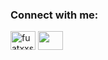 <h3 align="left">Connect with me:</h3>
<p align="left">
<a href="https://instagram.com/fuatxxs" target="blank"><img align="center" src="https://raw.githubusercontent.com/rahuldkjain/github-profile-readme-generator/master/src/images/icons/Social/instagram.svg" alt="fuatxxs" height="30" width="40" /></a>
<a href="https://discord.gg/"https://discord.com/users/821872002465792051"" target="blank"><img align="center" src="https://raw.githubusercontent.com/rahuldkjain/github-profile-readme-generator/master/src/images/icons/Social/discord.svg" alt=""https://discord.com/users/821872002465792051"" height="30" width="40" /></a>
</p>
